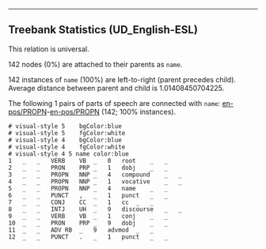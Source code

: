 

--------------------------------------------------------------------------------

## Treebank Statistics (UD_English-ESL)

This relation is universal.

142 nodes (0%) are attached to their parents as `name`.

142 instances of `name` (100%) are left-to-right (parent precedes child).
Average distance between parent and child is 1.01408450704225.

The following 1 pairs of parts of speech are connected with `name`: [en-pos/PROPN]()-[en-pos/PROPN]() (142; 100% instances).


~~~ conllu
# visual-style 5	bgColor:blue
# visual-style 5	fgColor:white
# visual-style 4	bgColor:blue
# visual-style 4	fgColor:white
# visual-style 4 5 name	color:blue
1	_	_	VERB	VB	_	0	root	_	_
2	_	_	PRON	PRP	_	1	dobj	_	_
3	_	_	PROPN	NNP	_	4	compound	_	_
4	_	_	PROPN	NNP	_	1	vocative	_	_
5	_	_	PROPN	NNP	_	4	name	_	_
6	_	_	PUNCT	,	_	1	punct	_	_
7	_	_	CONJ	CC	_	1	cc	_	_
8	_	_	INTJ	UH	_	9	discourse	_	_
9	_	_	VERB	VB	_	1	conj	_	_
10	_	_	PRON	PRP	_	9	dobj	_	_
11	_	_	ADV	RB	_	9	advmod	_	_
12	_	_	PUNCT	.	_	1	punct	_	_

~~~


